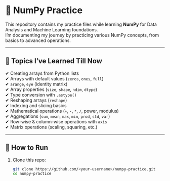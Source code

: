 # 📘 NumPy Practice

This repository contains my practice files while learning **NumPy** for Data Analysis and Machine Learning foundations.  
I’m documenting my journey by practicing various NumPy concepts, from basics to advanced operations.

---

## 📖 Topics I’ve Learned Till Now
✔ Creating arrays from Python lists  
✔ Arrays with default values (`zeros`, `ones`, `full`)  
✔ `arange`, `eye` (identity matrix)  
✔ Array properties (`size`, `shape`, `ndim`, `dtype`)  
✔ Type conversion with `.astype()`  
✔ Reshaping arrays (`reshape`)  
✔ Indexing and slicing basics  
✔ Mathematical operations (`+`, `-`, `*`, `/`, power, modulus)  
✔ Aggregations (`sum`, `mean`, `max`, `min`, `prod`, `std`, `var`)  
✔ Row-wise & column-wise operations with `axis`  
✔ Matrix operations (scaling, squaring, etc.)

---

## 🚀 How to Run
1. Clone this repo:
   ```bash
   git clone https://github.com/<your-username>/numpy-practice.git
   cd numpy-practice
